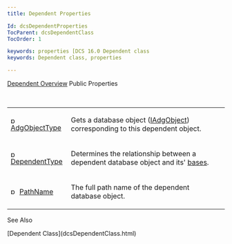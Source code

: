 ```yaml
---
title: Dependent Properties

Id: dcsDependentProperties
TocParent: dcsDependentClass
TocOrder: 1

keywords: properties [DCS 16.0 Dependent class
keywords: Dependent class, properties

---
```


[Dependent Overview](dcsDependentClass.html) 
Public Properties

<br />

<table class="dtTABLE" id="Table5" style="border-spacing: 0px" cellspacing="0" x-use-null-cells="x-use-null-cells">
          <colgroup span="1">
            <col span="1" style="WIDTH: 20%" />
            <col span="1" style="WIDTH: 70%" />
          </colgroup>
          <tr>
            <td colspan="1" rowspan="1">

<img height="16" alt="public property" src="../Images/property.bmp" width="16" border="0" /> [ AdgObjectType](dcsDependentClassAdgObjectTypeProperty.html) 
</td>
            <td colspan="1" rowspan="1">

Gets a database object ([IAdgObject](dcsIAdgObjectClass.html)) corresponding to this dependent object.
</td>
          </tr>
          <tr>
            <td colspan="1" rowspan="1">

<img height="16" alt="public property" src="../Images/property.bmp" width="16" border="0" /> [ DependentType](dcsDependentClassDependentTypeProperty.html) 
</td>
            <td colspan="1" rowspan="1">

Determines the relationship between a dependent database object and its' [ bases](dcsIAdgObjectClassBasesProperty.html).
</td>
          </tr>
          <tr>
            <td colspan="1" rowspan="1">

<img height="16" alt="public property" src="../Images/property.bmp" width="16" border="0" /> [ PathName](dcsDependentClassPathNameProperty.html) 
</td>
            <td colspan="1" rowspan="1">

The full path name of the dependent database object.
</td>
          </tr>
</table>

See Also

<dl />
      [Dependent Class](dcsDependentClass.html)

